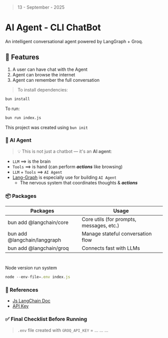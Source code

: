> 13 - September - 2025

# AI Agent - CLI ChatBot

An intelligent conversational agent powered by LangGraph + Groq.

## 🌟 Features

1. A user can have chat with the Agent
2. Agent can browse the internet
3. Agent can remember the full conversation

> To install dependencies:

```bash
bun install
```

To run:

```bash
bun run index.js
```

This project was created using `bun init`

### 🤖 AI Agent

> 💡 This is not just a chatbot — it's an **AI agent**:  

- `LLM` ==> is the brain
- `Tools` ==> is hand (can perform ***actions*** like browsing)
- `LLM` + `Tools` ==> `AI Agent`
- [Lang-Graph][langGraph] is especially use for building `AI Agent`
  - The nervous system that coordinates thoughts & ***actions***

[langGraph]:https://www.langchain.com

### 📦 Packages

| Packages                      | Usage                                    |
|-------------------------------|------------------------------------------|
| bun add @langchain/core       | Core utils (for prompts, messages, etc.) |
| bun add @langchain/langgraph  | Manage stateful conversation flow        |
| bun add @langchain/groq       | Connects fast with LLMs                  |

#

Node version run system

```js
node --env-file=.env index.js 
```

### 📎 References

- [Js LangChain Doc](https://js.langchain.com/docs/integrations/chat/groq)
- [API Key](https://console.groq.com/keys)

### ✅ Final Checklist Before Running

> `.env` file created with `GROQ_API_KEY` = ... ... ...
